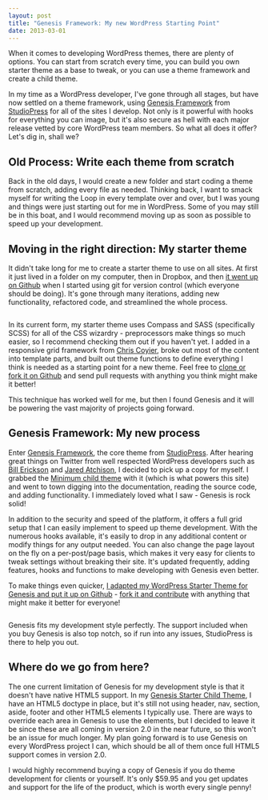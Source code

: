 ```yaml
---
layout: post
title: "Genesis Framework: My new WordPress Starting Point"
date: 2013-03-01
---
```


<p class="intro"><span class="dropcap">W</span>hen it comes to developing WordPress themes, there are plenty of options. You can start from scratch every time, you can build you own starter theme as a base to tweak, or you can use a theme framework and create a child theme.</p>

In my time as a WordPress developer, I've gone through all stages, but have now settled on a theme framework, using [Genesis Framework][genesis] from [StudioPress][studiopress] for all of the sites I develop. Not only is it powerful with hooks for everything you can image, but it's also secure as hell with each major release vetted by core WordPress team members. So what all does it offer? Let's dig in, shall we?

## Old Process: Write each theme from scratch

Back in the old days, I would create a new folder and start coding a theme from scratch, adding every file as needed. Thinking back, I want to smack myself for writing the Loop in every template over and over, but I was young and things were just starting out for me in WordPress. Some of you may still be in this boat, and I would recommend moving up as soon as possible to speed up your development.

## Moving in the right direction: My starter theme

It didn't take long for me to create a starter theme to use on all sites. At first it just lived in a folder on my computer, then in Dropbox, and then [it went up on Github][wp-starter] when I started using git for version control (which everyone should be doing). It's gone through many iterations, adding new functionality, refactored code, and streamlined the whole process.

<img src="{{ site.baseurl }}/assets/img/posts/wordpress-starter-theme-1024x354.jpg" alt="" />

In its current form, my starter theme uses Compass and SASS (specifically SCSS) for all of the CSS wizardry - preprocessors make things so much easier, so I recommend checking them out if you haven't yet. I added in a responsive grid framework from [Chris Coyier][css-tricks-grids], broke out most of the content into template parts, and built out theme functions to define everything I think is needed as a starting point for a new theme. Feel free to [clone or fork it on Github][wp-starter] and send pull requests with anything you think might make it better!

This technique has worked well for me, but then I found Genesis and it will be powering the vast majority of projects going forward.

## Genesis Framework: My new process

Enter [Genesis Framework][genesis], the core theme from [StudioPress][studiopress]. After hearing great things on Twitter from well respected WordPress developers such as [Bill Erickson][bill] and [Jared Atchison][jared], I decided to pick up a copy for myself. I grabbed the [Minimum child theme][minimum] with it (which is what powers this site) and went to town digging into the documentation, reading the source code, and adding functionality. I immediately loved what I saw - Genesis is rock solid!

In addition to the security and speed of the platform, it offers a full grid setup that I can easily implement to speed up theme development. With the numerous hooks available, it's easily to drop in any additional content or modify things for any output needed. You can also change the page layout on the fly on a per-post/page basis, which makes it very easy for clients to tweak settings without breaking their site. It's updated frequently, adding features, hooks and functions to make developing with Genesis even better.

To make things even quicker, [I adapted my WordPress Starter Theme for Genesis and put it up on Github][genesis-starter] - [fork it and contribute][genesis-starter] with anything that might make it better for everyone!

<img src="{{ site.baseurl }}/assets/img/posts/genesis-starter-theme.png" alt="" />

Genesis fits my development style perfectly. The support included when you buy Genesis is also top notch, so if run into any issues, StudioPress is there to help you out.

## Where do we go from here?

The one current limitation of Genesis for my development style is that it doesn't have native HTML5 support. In my [Genesis Starter Child Theme][genesis-starter], I have an HTML5 doctype in place, but it's still not using header, nav, section, aside, footer and other HTML5 elements I typically use. There are ways to override each area in Genesis to use the elements, but I decided to leave it be since these are all coming in version 2.0 in the near future, so this won't be an issue for much longer. My plan going forward is to use Genesis on every WordPress project I can, which should be all of them once full HTML5 support comes in version 2.0.

I would highly recommend buying a copy of Genesis if you do theme development for clients or yourself. It's only $59.95 and you get updates and support for the life of the product, which is worth every single penny!

[genesis]: http://my.studiopress.com/themes/genesis/
[studiopress]: http://www.studiopress.com/
[wp-starter]: https://github.com/mattbanks/WordPress-Starter-Theme
[css-tricks-grids]: http://css-tricks.com/dont-overthink-it-grids/
[bill]: http://www.twitter.com/billerickson
[jared]: http://twitter.com/jaredatch
[minimum]: http://my.studiopress.com/themes/minimum/
[genesis-starter]: https://github.com/mattbanks/Genesis-Starter-Child-Theme
